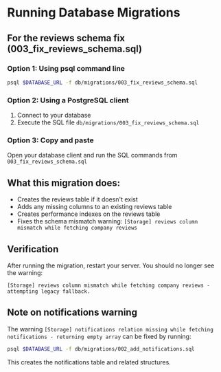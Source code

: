 # Running Database Migrations

## For the reviews schema fix (003_fix_reviews_schema.sql)

### Option 1: Using psql command line
```bash
psql $DATABASE_URL -f db/migrations/003_fix_reviews_schema.sql
```

### Option 2: Using a PostgreSQL client
1. Connect to your database
2. Execute the SQL file `db/migrations/003_fix_reviews_schema.sql`

### Option 3: Copy and paste
Open your database client and run the SQL commands from `003_fix_reviews_schema.sql`

## What this migration does:
- Creates the reviews table if it doesn't exist
- Adds any missing columns to an existing reviews table
- Creates performance indexes on the reviews table
- Fixes the schema mismatch warning: `[Storage] reviews column mismatch while fetching company reviews`

## Verification
After running the migration, restart your server. You should no longer see the warning:
```
[Storage] reviews column mismatch while fetching company reviews - attempting legacy fallback.
```

## Note on notifications warning
The warning `[Storage] notifications relation missing while fetching notifications - returning empty array` can be fixed by running:
```bash
psql $DATABASE_URL -f db/migrations/002_add_notifications.sql
```

This creates the notifications table and related structures.
